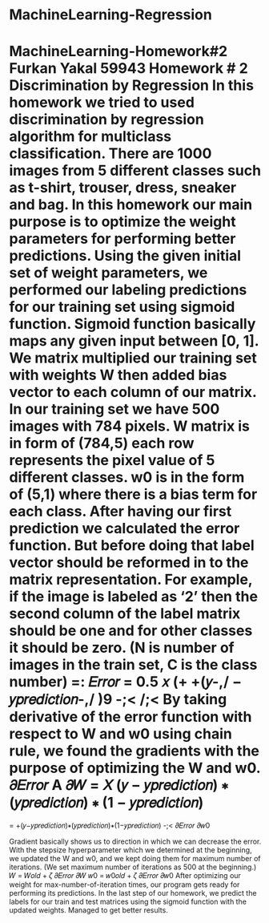 # MachineLearning-Regression
MachineLearning-Homework#2
Furkan Yakal 59943
Homework # 2 Discrimination by Regression
In this homework we tried to used discrimination by regression algorithm for multiclass classification. There are 1000 images from 5 different classes such as t-shirt, trouser, dress, sneaker and bag. In this homework our main purpose is to optimize the weight parameters for performing better predictions.
Using the given initial set of weight parameters, we performed our labeling predictions for our training set using sigmoid function. Sigmoid function basically maps any given input between [0, 1].
We matrix multiplied our training set with weights W then added bias vector to each column of our matrix. In our training set we have 500 images with 784 pixels. W matrix is in form of (784,5) each row represents the pixel value of 5 different classes. w0 is in the form of (5,1) where there is a bias term for each class. After having our first prediction we calculated the error function. But before doing that label vector should be reformed in to the matrix representation. For example, if the image is labeled as ‘2’ then the second column of the label matrix should be one and for other classes it should be zero. (N is number of images in the train set, C is the class number)
=:
𝐸𝑟𝑟𝑜𝑟 = 0.5 𝑥 (+ +(𝑦-,/ − 𝑦𝑝𝑟𝑒𝑑𝑖𝑐𝑡𝑖𝑜𝑛-,/ )9 -;< /;<
By taking derivative of the error function with respect to W and w0 using chain rule, we found the gradients with the purpose of optimizing the W and w0.
𝜕𝐸𝑟𝑟𝑜𝑟 A
𝜕𝑊 = 𝑋 (𝑦 − 𝑦𝑝𝑟𝑒𝑑𝑖𝑐𝑡𝑖𝑜𝑛) ∗ (𝑦𝑝𝑟𝑒𝑑𝑖𝑐𝑡𝑖𝑜𝑛) ∗ (1 − 𝑦𝑝𝑟𝑒𝑑𝑖𝑐𝑡𝑖𝑜𝑛)
=
= +(𝑦−𝑦𝑝𝑟𝑒𝑑𝑖𝑐𝑡𝑖𝑜𝑛)∗(𝑦𝑝𝑟𝑒𝑑𝑖𝑐𝑡𝑖𝑜𝑛)∗(1−𝑦𝑝𝑟𝑒𝑑𝑖𝑐𝑡𝑖𝑜𝑛) -;<
  𝜕𝐸𝑟𝑟𝑜𝑟 𝜕𝑤0
 
Gradient basically shows us to direction in which we can decrease the error. With the stepsize hyperparameter which we determined at the beginning, we updated the W and w0, and we kept doing them for maximum number of iterations. (We set maximum number of iterations as 500 at the beginning.)
𝑊 = 𝑊𝑜𝑙𝑑 + 𝜁 𝜕𝐸𝑟𝑟𝑜𝑟 𝜕𝑊
𝑤0 = 𝑤0𝑜𝑙𝑑 + 𝜁 𝜕𝐸𝑟𝑟𝑜𝑟 𝜕𝑤0
After optimizing our weight for max-number-of-iteration times, our program gets ready for performing its predictions.
In the last step of our homework, we predict the labels for our train and test matrices using the sigmoid function with the updated weights. Managed to get better results.
  
